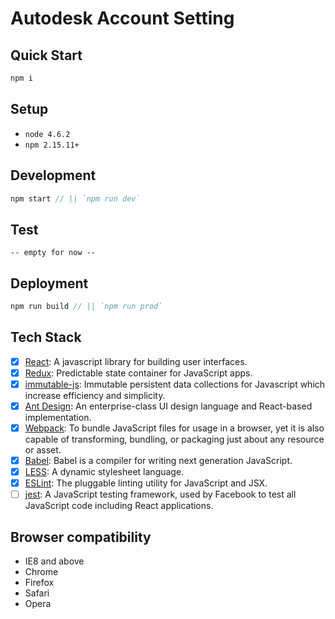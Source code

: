 Autodesk Account Setting
======

## Quick Start

```javascript
npm i
```

## Setup

- `node 4.6.2`
- `npm 2.15.11+`

## Development

```javascript
npm start // || `npm run dev`
```

## Test

`-- empty for now --`

## Deployment

```javascript
npm run build // || `npm run prod`
```

## Tech Stack

- [x] [React](https://facebook.github.io/react/): A javascript library for building user interfaces.
- [x] [Redux](http://redux.js.org/): Predictable state container for JavaScript apps.
- [x] [immutable-js](http://facebook.github.io/immutable-js/): Immutable persistent data collections for Javascript which increase efficiency and simplicity.
- [x] [Ant Design](https://ant.design/docs/react/introduce): An enterprise-class UI design language and React-based implementation.
- [x] [Webpack](http://webpack.github.io/docs/): To bundle JavaScript files for usage in a browser, yet it is also capable of transforming, bundling, or packaging just about any resource or asset.
- [x] [Babel](https://babeljs.io/): Babel is a compiler for writing next generation JavaScript.
- [x] [LESS](http://lesscss.org/functions/): A dynamic stylesheet language.
- [x] [ESLint](http://eslint.org/): The pluggable linting utility for JavaScript and JSX.
- [ ] [jest](https://facebook.github.io/jest/docs/api.html): A JavaScript testing framework, used by Facebook to test all JavaScript code including React applications.

## Browser compatibility

- IE8 and above
- Chrome
- Firefox
- Safari
- Opera
